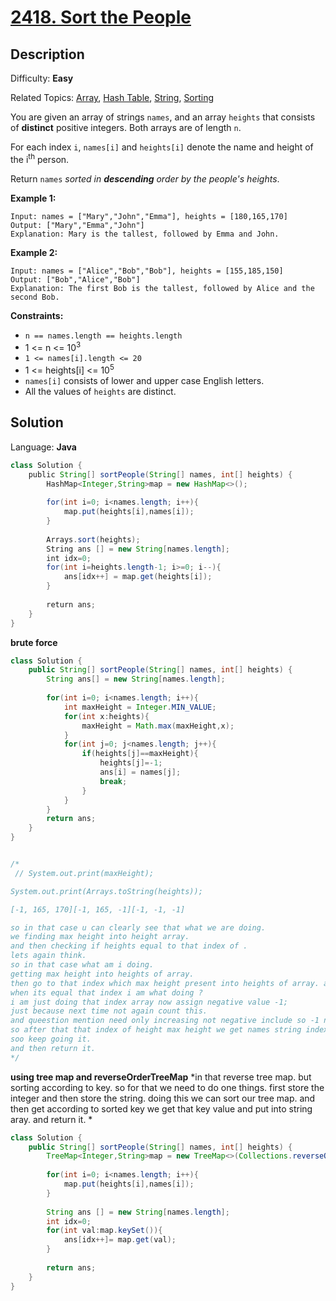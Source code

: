 # [2418\. Sort the People](https://leetcode.com/problems/sort-the-people/)

## Description

Difficulty: **Easy**  

Related Topics: [Array](https://leetcode.com/tag/array/), [Hash Table](https://leetcode.com/tag/hash-table/), [String](https://leetcode.com/tag/string/), [Sorting](https://leetcode.com/tag/sorting/)


You are given an array of strings `names`, and an array `heights` that consists of **distinct** positive integers. Both arrays are of length `n`.

For each index `i`, `names[i]` and `heights[i]` denote the name and height of the i<sup>th</sup> person.

Return `names` _sorted in **descending** order by the people's heights_.

**Example 1:**

```
Input: names = ["Mary","John","Emma"], heights = [180,165,170]
Output: ["Mary","Emma","John"]
Explanation: Mary is the tallest, followed by Emma and John.
```

**Example 2:**

```
Input: names = ["Alice","Bob","Bob"], heights = [155,185,150]
Output: ["Bob","Alice","Bob"]
Explanation: The first Bob is the tallest, followed by Alice and the second Bob.
```

**Constraints:**

*   `n == names.length == heights.length`
*   1 <= n <= 10<sup>3</sup>
*   `1 <= names[i].length <= 20`
*   1 <= heights[i] <= 10<sup>5</sup>
*   `names[i]` consists of lower and upper case English letters.
*   All the values of `heights` are distinct.


## Solution

Language: **Java**

```java
class Solution {
    public String[] sortPeople(String[] names, int[] heights) {
        HashMap<Integer,String>map = new HashMap<>();
        
        for(int i=0; i<names.length; i++){
            map.put(heights[i],names[i]);
        }
        
        Arrays.sort(heights);
        String ans [] = new String[names.length];
        int idx=0;
        for(int i=heights.length-1; i>=0; i--){
            ans[idx++] = map.get(heights[i]);
        }
        
        return ans;
    }
}
```

**brute force**
```java
class Solution {
    public String[] sortPeople(String[] names, int[] heights) {
        String ans[] = new String[names.length];
        
        for(int i=0; i<names.length; i++){
            int maxHeight = Integer.MIN_VALUE;
            for(int x:heights){
                maxHeight = Math.max(maxHeight,x);
            }
            for(int j=0; j<names.length; j++){
                if(heights[j]==maxHeight){
                    heights[j]=-1;
                    ans[i] = names[j];
                    break;
                }
            }
        }
        return ans;
    }
}
```

```java 

/*
 // System.out.print(maxHeight);

System.out.print(Arrays.toString(heights));

[-1, 165, 170][-1, 165, -1][-1, -1, -1]

so in that case u can clearly see that what we are doing.
we finding max height into height array.
and then checking if heights equal to that index of .
lets again think.
so in that case what am i doing. 
getting max height into heights of array.
then go to that index which max height present into heights of array. and
when its equal that index i am what doing ?
i am just doing that index array now assign negative value -1;
just because next time not again count this.
and queestion mention need only increasing not negative include so -1 not a case. error.
so after that that index of height max height we get names string index and assign into ans variable.
soo keep going it.
and then return it.
*/
```



**using tree map and reverseOrderTreeMap**
*in that reverse tree map. but sorting according to key. so for that we need to do one things. first store the integer and then store the string. doing this we can sort our tree map. and then get according to sorted key we get that key value and put into string aray. and return it. *

```java
class Solution {
    public String[] sortPeople(String[] names, int[] heights) {
        TreeMap<Integer,String>map = new TreeMap<>(Collections.reverseOrder());
        
        for(int i=0; i<names.length; i++){
            map.put(heights[i],names[i]);
        }
        
        String ans [] = new String[names.length];
        int idx=0;
        for(int val:map.keySet()){
            ans[idx++]= map.get(val);
        }
        
        return ans;
    }
}
```